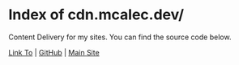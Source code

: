 # Index of cdn.mcalec.dev/

Content Delivery for my sites. You can find the source code below.

[Link To](https://cdn.mcalec.dev/) | [GitHub](https://github.com/McAlec1/cdn-mcalec-dev/) | [Main Site](https://www.mcalec.dev/)
